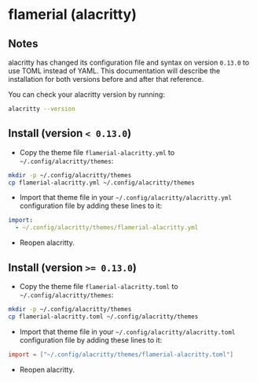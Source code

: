 # flamerial (alacritty)

## Notes

alacritty has changed its configuration file and syntax on version `0.13.0` to
use TOML instead of YAML. This documentation will describe the installation for
both versions before and after that reference.

You can check your alacritty version by running:

```sh
alacritty --version
```

## Install (version `< 0.13.0`)

- Copy the theme file `flamerial-alacritty.yml` to `~/.config/alacritty/themes`:

```sh
mkdir -p ~/.config/alacritty/themes
cp flamerial-alacritty.yml ~/.config/alacritty/themes
```

- Import that theme file in your `~/.config/alacritty/alacritty.yml`
  configuration file by adding these lines to it:

```yml
import:
  - ~/.config/alacritty/themes/flamerial-alacritty.yml
```

- Reopen alacritty.

## Install (version `>= 0.13.0`)

- Copy the theme file `flamerial-alacritty.toml` to
  `~/.config/alacritty/themes`:

```sh
mkdir -p ~/.config/alacritty/themes
cp flamerial-alacritty.toml ~/.config/alacritty/themes
```

- Import that theme file in your `~/.config/alacritty/alacritty.toml`
  configuration file by adding these lines to it:

```toml
import = ["~/.config/alacritty/themes/flamerial-alacritty.toml"]
```

- Reopen alacritty.
